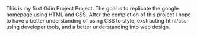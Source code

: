 This is my first Odin Project Project. The goal is to replicate the google homepage using HTML and CSS. After the completion of this project I hope to have a better understanding of using CSS to style, exstracting html/css using developer tools, and a better understanding into web design. 